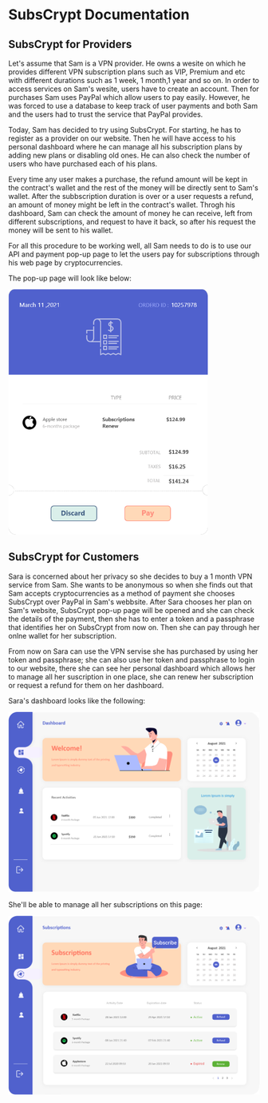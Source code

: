 # SubsCrypt Documentation
## SubsCrypt for Providers
Let's assume that Sam is a VPN provider. He owns a wesite on which he provides different VPN subscription plans such as VIP, Premium and etc with different durations such as 1 week, 1 month,1 year and so on. In order to access services on Sam's wesite, users have to create an account. Then for purchases Sam uses PayPal which allow users to pay easily. However, he was forced to use a database to keep track of user payments and both Sam and the users had to trust the service that PayPal provides.

Today, Sam has decided to try using SubsCrypt. For starting, he has to register as a provider on our website. Then he will have access to his personal dashboard where he can manage all his subscription plans by adding new plans or disabling old ones. He can also check the number of users who have purchased each of his plans.

Every time any user makes a purchase, the refund amount will be kept in the contract's wallet and the rest of the money will be directly sent to Sam's wallet. After the subbscription duration is over or a user requests a refund, an amount of money might be left in the contract's wallet. Throgh his dashboard, Sam can check the amount of money he can receive, left from different subscriptions, and request to have it back, so after his request the money will be sent to his wallet.

For all this procedure to be working well, all Sam needs to do is to use our API and payment pop-up page to let the users pay for subscriptions through his web page by cryptocurrencies.

The pop-up page will look like below:

<img src="./images/Pop-Up.png" alt="pop-up page" width="400" />

## SubsCrypt for Customers
Sara is concerned about her privacy so she decides to buy a 1 month VPN service from Sam. She wants to be anonymous so when she finds out that Sam accepts cryptocurrencies as a method of payment she chooses SubsCrypt over PayPal in Sam's webbsite. After Sara chooses her plan on Sam's website, SubsCrypt pop-up page will be opened and she can check the details of the payment, then she has to enter a token and a passphrase that identifies her on SubsCrypt from now on. Then she can pay through her onlne wallet for her subscription.

From now on Sara can use the VPN servise she has purchased by using her token and passphrase; she can also use her token and passphrase to login to our website, there she can see her personal dashboard which allows her to manage all her suscription in one place, she can renew her subscription or request a refund for them on her dashboard.

Sara's dashboard looks like the following:

<img src="./images/Main.png" alt="welcome page" width="800" />

She'll be able to manage all her subscriptions on this page:

<img src="./images/Subscriptions.png" alt="customer dashboard" width="800" />